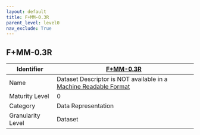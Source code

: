 ```yaml
---
layout: default
title: F+MM-0.3R
parent_level: level0
nav_exclude: True
---
```


## F+MM-0.3R

| Identifier | [F+MM-0.3R](https://github.com/FAIRplus/Data-Maturity/edit/v0.3/docs/_indicators/0.F+MM-0.3R.md) |
| --------- | ----------|
| Name | Dataset Descriptor is NOT available in a [Machine Readable Format](https://fairplus.github.io/Data-Maturity/docs/Glossary/#machine-readable-format) |
| Maturity Level | 0 |
| Category | Data Representation |
| Granularity Level | Dataset |
